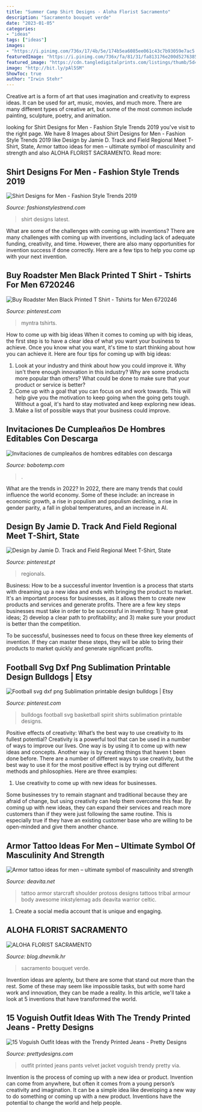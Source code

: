 ```yaml
---
title: "Summer Camp Shirt Designs - Aloha Florist Sacramento"
description: "Sacramento bouquet verde"
date: "2023-01-05"
categories:
- "ideas"
tags: ["ideas"]
images:
- "https://i.pinimg.com/736x/17/4b/5e/174b5ea6085ee061c43c7b93059e7ac5.jpg"
featuredImage: "https://i.pinimg.com/736x/fa/81/31/fa813176e200d5276385cde798700fe1.jpg"
featured_image: "https://cdn.tangledigitalprints.com/listings/thumb/5d4d6d3c38dd915a8b4e8145/AAVZAuweEw/vUKCZ3NSjI___HPRmE_v1_compressed.jpg"
image: "http://bit.ly/pAl5SM"
ShowToc: true
author: "Irwin Stehr"
---
```



Creative art is a form of art that uses imagination and creativity to express ideas. It can be used for art, music, movies, and much more. There are many different types of creative art, but some of the most common include painting, sculpture, poetry, and animation.

	

		
looking for Shirt Designs for Men - Fashion Style Trends 2019 you've visit to the right page. We have 8 Images about Shirt Designs for Men - Fashion Style Trends 2019 like Design by Jamie D. Track and Field Regional Meet T-Shirt, State, Armor tattoo ideas for men – ultimate symbol of masculinity and strength and also ALOHA FLORIST SACRAMENTO. Read more:
		
    
## Shirt Designs For Men - Fashion Style Trends 2019

<img loading=lazy src="http://www.fashionstylestrend.com/wp-content/uploads/2012/03/latest_shirt_designs_for_men.jpg" onerror="this.onerror=null;this.src='https://tse1.mm.bing.net/th?id=OIP.Jpsv6ArtCpgdAi20Ml6wHgHaJ5&amp;pid=15.1';" alt="Shirt Designs for Men - Fashion Style Trends 2019">

_Source: fashionstylestrend.com_

>shirt designs latest. 

	

What are some of the challenges with coming up with inventions?
There are many challenges with coming up with inventions, including lack of adequate funding, creativity, and time. However, there are also many opportunities for invention success if done correctly. Here are a few tips to help you come up with your next invention.

    
## Buy Roadster Men Black Printed T Shirt - Tshirts For Men 6720246

<img loading=lazy src="https://i.pinimg.com/736x/17/4b/5e/174b5ea6085ee061c43c7b93059e7ac5.jpg" onerror="this.onerror=null;this.src='https://tse4.mm.bing.net/th?id=OIP.fumn7Vj5d0lE0ueS-v9AZQHaJ3&amp;pid=15.1';" alt="Buy Roadster Men Black Printed T Shirt - Tshirts for Men 6720246">

_Source: pinterest.com_

>myntra tshirts. 

	

How to come up with big ideas
When it comes to coming up with big ideas, the first step is to have a clear idea of what you want your business to achieve. Once you know what you want, it's time to start thinking about how you can achieve it. Here are four tips for coming up with big ideas: 
1. Look at your industry and think about how you could improve it. Why isn't there enough innovation in this industry? Why are some products more popular than others? What could be done to make sure that your product or service is better?
2. Come up with a goal that you can focus on and work towards. This will help give you the motivation to keep going when the going gets tough. Without a goal, it's hard to stay motivated and keep exploring new ideas. 
3. Make a list of possible ways that your business could improve.

    
## Invitaciones De Cumpleaños De Hombres Editables Con Descarga

<img loading=lazy src="https://cdn.tangledigitalprints.com/listings/thumb/5d4d6d3c38dd915a8b4e8145/AAVZAuweEw/vUKCZ3NSjI___HPRmE_v1_compressed.jpg" onerror="this.onerror=null;this.src='https://tse4.mm.bing.net/th?id=OIP.NxUUoNw6eqQLV-JswSSXIwHaHa&amp;pid=15.1';" alt="Invitaciones de cumpleaños de hombres editables con descarga">

_Source: bobotemp.com_

>. 

	

What are the trends in 2022?
In 2022, there are many trends that could influence the world economy. Some of these include: an increase in economic growth, a rise in populism and populism declining, a rise in gender parity, a fall in global temperatures, and an increase in AI.

    
## Design By Jamie D. Track And Field Regional Meet T-Shirt, State

<img loading=lazy src="https://i.pinimg.com/736x/9d/66/99/9d669978b44d1aae88a834735d35f010--track-and-field-regional.jpg" onerror="this.onerror=null;this.src='https://tse3.mm.bing.net/th?id=OIP.7Jezasil3NtdDMxSlFbDJQHaJ4&amp;pid=15.1';" alt="Design by Jamie D. Track and Field Regional Meet T-Shirt, State">

_Source: pinterest.pt_

>regionals. 

	

Business: How to be a successful inventor
Invention is a process that starts with dreaming up a new idea and ends with bringing the product to market. It's an important process for businesses, as it allows them to create new products and services and generate profits.
There are a few key steps businesses must take in order to be successful in inventing: 1) have great ideas; 2) develop a clear path to profitability; and 3) make sure your product is better than the competition.

To be successful, businesses need to focus on these three key elements of invention. If they can master these steps, they will be able to bring their products to market quickly and generate significant profits.

    
## Football Svg Dxf Png Sublimation Printable Design Bulldogs | Etsy

<img loading=lazy src="https://i.pinimg.com/736x/fa/81/31/fa813176e200d5276385cde798700fe1.jpg" onerror="this.onerror=null;this.src='https://tse3.mm.bing.net/th?id=OIP.RHjLa4FfHXOQzVfW9KACewHaFj&amp;pid=15.1';" alt="Football svg dxf png Sublimation printable design bulldogs | Etsy">

_Source: pinterest.com_

>bulldogs football svg basketball spirit shirts sublimation printable designs. 

	

Positive effects of creativity: What’s the best way to use creativity to its fullest potential?
Creativity is a powerful tool that can be used in a number of ways to improve our lives. One way is by using it to come up with new ideas and concepts. Another way is by creating things that haven t been done before. There are a number of different ways to use creativity, but the best way to use it for the most positive effect is by trying out different methods and philosophies. Here are three examples:
1. Use creativity to come up with new ideas for businesses.

Some businesses try to remain stagnant and traditional because they are afraid of change, but using creativity can help them overcome this fear. By coming up with new ideas, they can expand their services and reach more customers than if they were just following the same routine. This is especially true if they have an existing customer base who are willing to be open-minded and give them another chance.

    
## Armor Tattoo Ideas For Men – Ultimate Symbol Of Masculinity And Strength

<img loading=lazy src="https://deavita.net/wp-content/uploads/2019/07/awesome-tattoo-ideas-for-men-armor-on-shoulder.jpg" onerror="this.onerror=null;this.src='https://tse2.mm.bing.net/th?id=OIP.uPQhnMBtoAVBm9oI0SJlCAHaI4&amp;pid=15.1';" alt="Armor tattoo ideas for men – ultimate symbol of masculinity and strength">

_Source: deavita.net_

>tattoo armor starcraft shoulder protoss designs tattoos tribal armour body awesome inkstylemag ads deavita warrior celtic. 

	

1. Create a social media account that is unique and engaging.

    
## ALOHA FLORIST SACRAMENTO

<img loading=lazy src="http://bit.ly/pAl5SM" onerror="this.onerror=null;this.src='https://tse3.mm.bing.net/th?id=OIP.lycazRfQW6FxEP2T95zNpQHaE8&amp;pid=15.1';" alt="ALOHA FLORIST SACRAMENTO">

_Source: blog.dnevnik.hr_

>sacramento bouquet verde. 

	

Invention ideas are aplenty, but there are some that stand out more than the rest. Some of these may seem like impossible tasks, but with some hard work and innovation, they can be made a reality. In this article, we'll take a look at 5 inventions that have transformed the world.

    
## 15 Voguish Outfit Ideas With The Trendy Printed Jeans - Pretty Designs

<img loading=lazy src="https://www.prettydesigns.com/wp-content/uploads/2014/07/Voguish-Printed-Pants-Outfit-with-Velvet-Jacket.jpg" onerror="this.onerror=null;this.src='https://tse2.mm.bing.net/th?id=OIP.bB8FL6furGHvBX6thIsLBwHaLG&amp;pid=15.1';" alt="15 Voguish Outfit Ideas with the Trendy Printed Jeans - Pretty Designs">

_Source: prettydesigns.com_

>outfit printed jeans pants velvet jacket voguish trendy pretty via. 

	

Invention is the process of coming up with a new idea or product. Invention can come from anywhere, but often it comes from a young person’s creativity and imagination. It can be a simple idea like developing a new way to do something or coming up with a new product. Inventions have the potential to change the world and help people.

